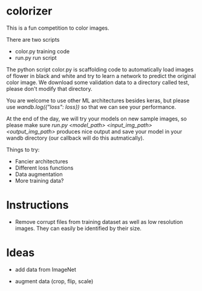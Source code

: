 # colorizer

This is a fun competition to color images.  

There are two scripts
- color.py training code
- run.py run script

The python script color.py is scaffolding code to automatically load images of flower in black and white and try to learn a network to predict the original color image.  We download some validation data to a directory called test, please don't modify that directory. 

You are welcome to use other ML architectures besides keras, but please use *wandb.log({"loss": loss})* so that we can see your performance.

At the end of the day, we will try your models on new sample images, so please make sure *run.py <model_path> <input_img_path> <output_img_path>* produces nice output and save your model in your wandb directory (our callback will do this autmatically).

Things to try:

- Fancier architectures
- Different loss functions
- Data augmentation
- More training data?

# Instructions

- Remove corrupt files from training dataset as well as low resolution images. They can easily be identified by their size.

# Ideas

- add data from ImageNet

- augment data (crop, flip, scale)